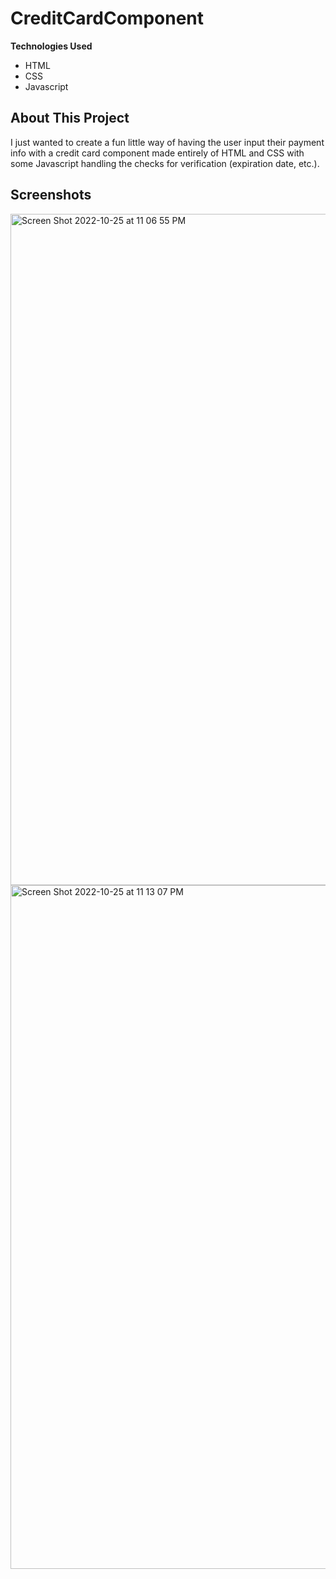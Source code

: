 # CreditCardComponent

**Technologies Used**
- HTML
- CSS
- Javascript

## About This Project
I just wanted to create a fun little way of having the user input their payment info with a credit card component made entirely of HTML and CSS with some Javascript handling the checks for verification (expiration date, etc.).

## Screenshots
<img width="1074" alt="Screen Shot 2022-10-25 at 11 06 55 PM" src="https://user-images.githubusercontent.com/35150986/197939859-55e5a990-179a-4997-b5a9-54c1f0339522.png">
<img width="1094" alt="Screen Shot 2022-10-25 at 11 13 07 PM" src="https://user-images.githubusercontent.com/35150986/197940549-2a1ea567-98ff-4a6a-91bd-b5ea85c83855.png">

